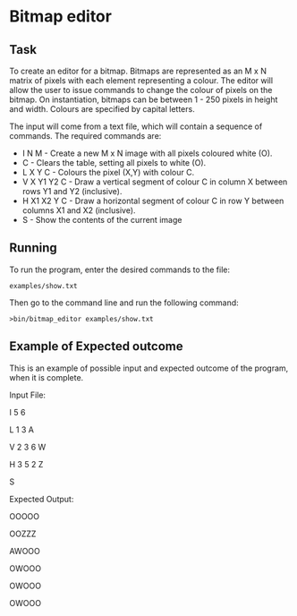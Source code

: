 # Bitmap editor

## Task
To create an editor for a bitmap. Bitmaps are represented as an M x N matrix of pixels with each element representing a colour. The editor will allow the user to issue commands to change the colour of pixels on the bitmap. On instantiation, bitmaps can be between 1 - 250 pixels in height and width. Colours are specified by capital letters.

The input will come from a text file, which will contain a sequence of commands. The required commands are:
- I N M - Create a new M x N image with all pixels coloured white (O).
- C - Clears the table, setting all pixels to white (O).
- L X Y C - Colours the pixel (X,Y) with colour C.
- V X Y1 Y2 C - Draw a vertical segment of colour C in column X between rows Y1 and Y2 (inclusive).
- H X1 X2 Y C - Draw a horizontal segment of colour C in row Y between columns X1 and X2 (inclusive).
- S - Show the contents of the current image


## Running
To run the program, enter the desired commands to the file:

`examples/show.txt`

Then go to the command line and run the following command:

`>bin/bitmap_editor examples/show.txt`

## Example of Expected outcome

This is an example of possible input and expected outcome of the program, when it is complete.

Input File:

I 5 6

L 1 3 A

V 2 3 6 W

H 3 5 2 Z

S


Expected Output:

OOOOO

OOZZZ

AWOOO

OWOOO

OWOOO

OWOOO
